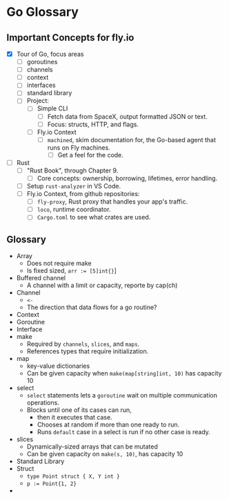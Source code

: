 # Go Glossary

## Important Concepts for fly.io
- [x] Tour of Go, focus areas
  - [ ] goroutines
  - [ ] channels
  - [ ] context
  - [ ] interfaces
  - [ ] standard library
  - [ ] Project:
    - [ ] Simple CLI 
      - [ ] Fetch data from SpaceX, output formatted JSON or text.
      - [ ] Focus: structs, HTTP, and flags.
    - [ ] Fly.io Context
      - [ ] `machined`, skim documentation for, the Go-based agent that runs on Fly machines.
        - [ ] Get a feel for the code.
- [ ] Rust
  - [ ] "Rust Book", through Chapter 9.
    - [ ] Core concepts: ownership, borrowing, lifetimes, error handling.
  - [ ] Setup `rust-analyzer` in VS Code.
  - [ ] Fly.io Context, from github repositories:
    - [ ] `fly-proxy`, Rust proxy that handles your app's traffic.
    - [ ] `loco`, runtime coordinator.
    - [ ] `Cargo.toml` to see what crates are used.

## Glossary
- Array
  - Does not require make
  - Is fixed sized, `arr := [5]int{}`]
- Buffered channel
  - A channel with a limit or capacity, reporte by cap(ch)
- Channel
  - `<-`
  - The direction that data flows for a go routine?
- Context
- Goroutine
- Interface
- make 
  - Required by `channels`, `slices`, and `maps`.
  - References types that require initialization.
- map
  - key-value dictionaries
  - Can be given capacity when `make(map[string]int, 10)` has capacity 10
- select
  - `select` statements lets a `goroutine` wait on multiple communication operations.
  - Blocks until one of its cases can run, 
    - then it executes that case. 
    - Chooses at random if more than one ready to run.
    - Runs `default` case in a select is run if no other case is ready.
- slices
  - Dynamically-sized arrays that can be mutated
  - Can be given capacity on `make(s, 10)`, has capacity 10
- Standard Library
- Struct
  - `type Point struct { X, Y int }`
  - `p := Point{1, 2}`
- 